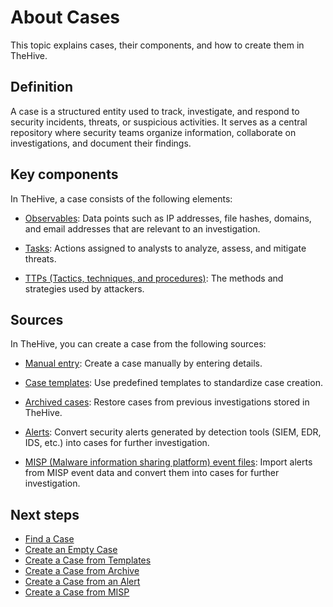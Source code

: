 # About Cases

This topic explains cases, their components, and how to create them in TheHive.

## Definition

A case is a structured entity used to track, investigate, and respond to security incidents, threats, or suspicious activities. It serves as a central repository where security teams organize information, collaborate on investigations, and document their findings.

## Key components

In TheHive, a case consists of the following elements:

* [Observables](../cases/cases-description/observables.md): Data points such as IP addresses, file hashes, domains, and email addresses that are relevant to an investigation.

* [Tasks](../tasks/about-tasks.md): Actions assigned to analysts to analyze, assess, and mitigate threats.

* [TTPs (Tactics, techniques, and procedures)](../cases/cases-description/ttps.md): The methods and strategies used by attackers.

## Sources

In TheHive, you can create a case from the following sources:

* [Manual entry](../cases/create-empty-case.md): Create a case manually by entering details.

* [Case templates](../cases/create-case-from-template.md): Use predefined templates to standardize case creation.

* [Archived cases](../cases/create-case-from-archive.md): Restore cases from previous investigations stored in TheHive.

* [Alerts](../alerts/alerts-description/new-case-from-selection.md): Convert security alerts generated by detection tools (SIEM, EDR, IDS, etc.) into cases for further investigation.

* [MISP (Malware information sharing platform) event files](../cases/create-case-from-misp.md): Import alerts from MISP event data and convert them into cases for further investigation.

## Next steps

* [Find a Case](../cases/search-for-cases/find-a-case.md)
* [Create an Empty Case](../cases/create-empty-case.md)
* [Create a Case from Templates](../cases/create-case-from-template.md)
* [Create a Case from Archive](../cases/create-case-from-archive.md)
* [Create a Case from an Alert](../alerts/alerts-description/new-case-from-selection.md)
* [Create a Case from MISP](../cases/create-case-from-misp.md)